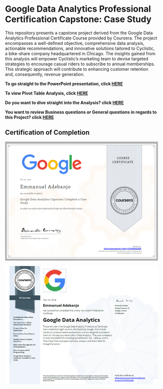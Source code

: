 # Google Data Analytics Professional Certification Capstone: Case Study

This repository presents a capstone project derived from the Google Data Analytics Professional Certificate Course provided by Coursera. The project encompasses a well-defined objective, comprehensive data analysis, actionable recommendations, and innovative solutions tailored to Cyclistic, a bike-share company headquartered in Chicago. The insights gained from this analysis will empower Cyclistic’s marketing team to devise targeted strategies to encourage casual riders to subscribe to annual memberships. This strategic approach will contribute to enhancing customer retention and, consequently, revenue generation. 

**To go straight to the PowerPoint presentation, click [HERE](./presentation/powerpoint_presentation.md)**

**To view Pivot Table Analysis, click [HERE](./cyclistic_case_study/pivot_table_analysis.md)**

**Do you want to dive straight into the Analysis? click [HERE](./cyclistic_case_study/complete_analysis.md)**

**You want to review Business questions or General questions in regards to this Project? click [HERE](./cyclistic_case_study/business_questions.md)**

## Certification of Completion
![Certificate of Completion 1](./cert_capstone.png)

![Certificate of Completion 2](./cert.png)
